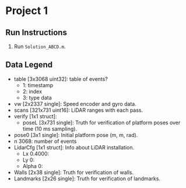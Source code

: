 # Project 1

## Run Instructions

1. Run `Solution_ABCD.m`.

## Data Legend

- table [3x3068 uint32]: table of events?
    - 1: timestamp
    - 2: index
    - 3: type data
- vw [2x2337 single]: Speed encoder and gyro data.
- scans [321x731 uint16]: LiDAR ranges with each pass.
- verify [1x1 struct]:
    - poseL [3x731 single]: Truth for verification of platform poses over time (10 ms sampling).
- pose0 [3x1 single]: Initial platform pose (m, m, rad).
- n 3068: number of events
- LidarCfg [1x1 struct]: Info about LiDAR installation.
    - Lx 0.4000: 
    - Ly 0: 
    - Alpha 0: 
- Walls [2x38 single]: Truth for verification of walls.
- Landmarks [2x26 single]: Truth for verification of landmarks.